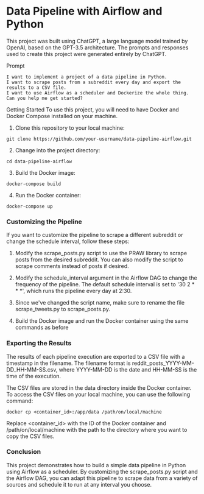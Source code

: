 # Data Pipeline with Airflow and Python

This project was built using ChatGPT, a large language model trained by OpenAI, based on the GPT-3.5 architecture. The prompts and responses used to create this project were generated entirely by ChatGPT.

Prompt  
```
I want to implement a project of a data pipeline in Python.   
I want to scrape posts from a subreddit every day and export the results to a CSV file.   
I want to use Airflow as a scheduler and Dockerize the whole thing. Can you help me get started?
```


Getting Started
To use this project, you will need to have Docker and Docker Compose installed on your machine.

1. Clone this repository to your local machine: 

```shell
git clone https://github.com/your-username/data-pipeline-airflow.git
```

2. Change into the project directory:

```shell
cd data-pipeline-airflow
```

3. Build the Docker image:

```shell
docker-compose build
```

4. Run the Docker container:
```shell
docker-compose up
```


### Customizing the Pipeline
If you want to customize the pipeline to scrape a different subreddit or change the schedule interval, follow these steps:

1. Modify the scrape_posts.py script to use the PRAW library to scrape posts from the desired subreddit. You can also modify the script to scrape comments instead of posts if desired.

2. Modify the schedule_interval argument in the Airflow DAG to change the frequency of the pipeline. The default schedule interval is set to '30 2 * * *', which runs the pipeline every day at 2:30.

3. Since we've changed the script name, make sure to rename the file scrape_tweets.py to scrape_posts.py.

4. Build the Docker image and run the Docker container using the same commands as before


### Exporting the Results
The results of each pipeline execution are exported to a CSV file with a timestamp in the filename. The filename format is reddit_posts_YYYY-MM-DD_HH-MM-SS.csv, where YYYY-MM-DD is the date and HH-MM-SS is the time of the execution.

The CSV files are stored in the data directory inside the Docker container. To access the CSV files on your local machine, you can use the following command:


```shell
docker cp <container_id>:/app/data /path/on/local/machine
```
Replace <container_id> with the ID of the Docker container and /path/on/local/machine with the path to the directory where you want to copy the CSV files.


### Conclusion
This project demonstrates how to build a simple data pipeline in Python using Airflow as a scheduler. By customizing the scrape_posts.py script and the Airflow DAG, you can adapt this pipeline to scrape data from a variety of sources and schedule it to run at any interval you choose.
